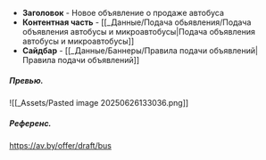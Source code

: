 - **Заголовок** - Новое объявление о продаже автобуса
- **Контентная часть** - [[_Данные/Подача обьявления/Подача объявления автобусы и микроавтобусы|Подача объявления автобусы и микроавтобусы]]
- **Сайдбар** - [[_Данные/Баннеры/Правила подачи объявлений|Правила подачи объявлений]]

##### Превью.
![[_Assets/Pasted image 20250626133036.png]]

##### Референс.
https://av.by/offer/draft/bus
